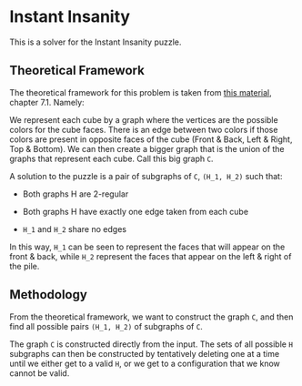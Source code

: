 # Instant Insanity

This is a solver for the Instant Insanity puzzle.

## Theoretical Framework

The theoretical framework for this problem is taken from [this material](http://repositorio.unicamp.br/bitstream/REPOSIP/306826/1/Vulcani_RenatadeLacerdaMartins_M.pdf), chapter 7.1. Namely:

We represent each cube by a graph where the vertices are the possible colors for the cube faces. There is an edge between two colors if those colors are present in opposite faces of the cube (Front & Back, Left & Right, Top & Bottom). We can then create a bigger graph that is the union of the graphs that represent each cube. Call this big graph `C`.

A solution to the puzzle is a pair of subgraphs of `C`, `(H_1, H_2)` such that:

* Both graphs H are 2-regular

* Both graphs H have exactly one edge taken from each cube

* `H_1` and `H_2` share no edges

In this way, `H_1` can be seen to represent the faces that will appear on the front & back, while `H_2` represent the faces that appear on the left & right of the pile.

## Methodology

From the theoretical framework, we want to construct the graph `C`, and then find all possible pairs `(H_1, H_2)` of subgraphs of `C`.

The graph `C` is constructed directly from the input. The sets of all possible `H` subgraphs can then be constructed by tentatively deleting one at a time until we either get to a valid `H`, or we get to a configuration that we know cannot be valid.